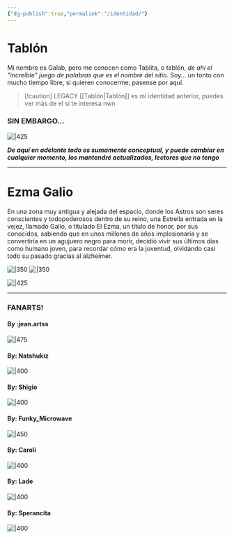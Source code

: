 ```yaml
---
{"dg-publish":true,"permalink":"/identidad/"}
---
```



# Tablón

 Mi nombre es Galab, pero me conocen como Tablita, o tablón, *de ahí el "increible" juego de palabras que es el nombre del sitio.* Soy... un tonto con mucho tiempo libre, si quieren conocerme, pasense por aquí.

> [!caution] LEGACY
> [[Tablón\|Tablón]] es mi identidad anterior, puedes ver más de el si te interesa nwn

### SIN EMBARGO...

![|425](https://i.imgur.com/SvZ7juf.png)

***De aquí en adelante todo es sumamente conceptual, y puede cambiar en cualquier momento, los mantendré actualizados, lectores que no tengo***

---
# Ezma Galio

En una zona muy antigua y alejada del espacio, donde los Astros son seres conscientes y todopoderosos dentro de su reino, una Estrella entrada en la vejez, llamado Galio, o titulado El Ezma, un título de honor, por sus conocidos, sabiendo que en unos millones de años implosionaría y se convertiría en un agujuero negro para morir, decidió vivir sus  últimos días como humano joven, para recordar cómo era la juventud, olvidando casi todo su pasado gracias al alzheimer.

![|350](https://i.imgur.com/EmzpmJ4.png) ![|350](https://i.imgur.com/IedpwqN.png)

![|425](https://i.imgur.com/hF5Zaug.png)

---
### FANARTS!
#### By :jean.artss

![|475](https://i.imgur.com/DkDobGm.png)

#### By: Natshukiz

![|400](https://i.imgur.com/4rq4FMQ.png)

#### By: Shigio

![|400](https://i.imgur.com/htPIoGa.png)

#### By: Funky_Microwave

![|450](https://i.imgur.com/BFb0PLT.png)

#### By: Caroli

![|400](https://i.imgur.com/NZxPVAA.png)

#### By: Lade

![|400](https://i.imgur.com/ADQQiZa.png)

#### By: Sperancita

![|400](https://i.imgur.com/LZGeIjh.png)

